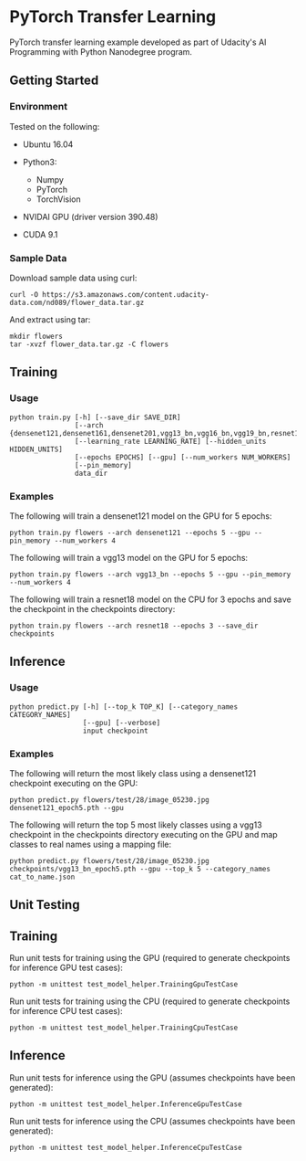 # PyTorch Transfer Learning

PyTorch transfer learning example developed as part of Udacity's AI Programming with Python Nanodegree program.

## Getting Started
### Environment
Tested on the following:
- Ubuntu 16.04
- Python3:
    - Numpy
    - PyTorch
    - TorchVision

- NVIDAI GPU (driver version 390.48)
- CUDA 9.1

### Sample Data
Download sample data using curl:

```
curl -O https://s3.amazonaws.com/content.udacity-data.com/nd089/flower_data.tar.gz
```

And extract using tar:
```
mkdir flowers
tar -xvzf flower_data.tar.gz -C flowers
```

## Training
### Usage
```
python train.py [-h] [--save_dir SAVE_DIR]
                [--arch {densenet121,densenet161,densenet201,vgg13_bn,vgg16_bn,vgg19_bn,resnet18,resnet34,resnet50}]
                [--learning_rate LEARNING_RATE] [--hidden_units HIDDEN_UNITS]
                [--epochs EPOCHS] [--gpu] [--num_workers NUM_WORKERS]
                [--pin_memory]
                data_dir
```
### Examples
The following will train a densenet121 model on the GPU for 5 epochs:

```
python train.py flowers --arch densenet121 --epochs 5 --gpu --pin_memory --num_workers 4
```

The following will train a vgg13 model on the GPU for 5 epochs:

```
python train.py flowers --arch vgg13_bn --epochs 5 --gpu --pin_memory --num_workers 4
```

The following will train a resnet18 model on the CPU for 3 epochs and save the checkpoint in the checkpoints directory:

```
python train.py flowers --arch resnet18 --epochs 3 --save_dir checkpoints
```

## Inference
### Usage
```
python predict.py [-h] [--top_k TOP_K] [--category_names CATEGORY_NAMES]
                  [--gpu] [--verbose]
                  input checkpoint
```
### Examples
The following will return the most likely class using a densenet121 checkpoint executing on the GPU:

```
python predict.py flowers/test/28/image_05230.jpg densenet121_epoch5.pth --gpu
```

The following will return the top 5 most likely classes using a vgg13 checkpoint in the checkpoints directory executing on the GPU and map classes to real names using a mapping file:

```
python predict.py flowers/test/28/image_05230.jpg checkpoints/vgg13_bn_epoch5.pth --gpu --top_k 5 --category_names cat_to_name.json
```
## Unit Testing
## Training
Run unit tests for training using the GPU (required to generate checkpoints for inference GPU test cases):

```
python -m unittest test_model_helper.TrainingGpuTestCase
```

Run unit tests for training using the CPU (required to generate checkpoints for inference CPU test cases):

```
python -m unittest test_model_helper.TrainingCpuTestCase
```
## Inference
Run unit tests for inference using the GPU (assumes checkpoints have been generated):

```
python -m unittest test_model_helper.InferenceGpuTestCase
```

Run unit tests for inference using the CPU (assumes checkpoints have been generated):

```
python -m unittest test_model_helper.InferenceCpuTestCase
```



